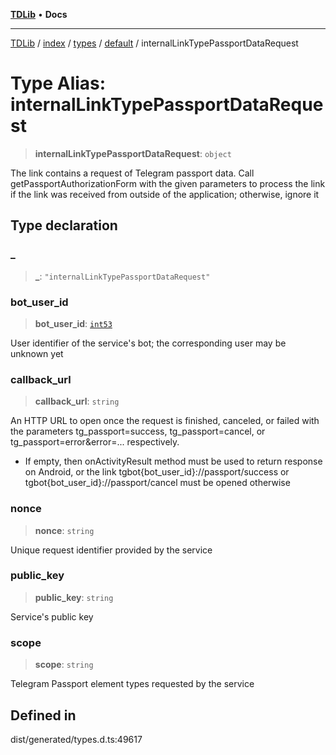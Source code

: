 [**TDLib**](../../../../../../README.md) • **Docs**

***

[TDLib](../../../../../../modules.md) / [index](../../../../../README.md) / [types](../../../README.md) / [default](../README.md) / internalLinkTypePassportDataRequest

# Type Alias: internalLinkTypePassportDataRequest

> **internalLinkTypePassportDataRequest**: `object`

The link contains a request of Telegram passport data. Call getPassportAuthorizationForm with the given parameters to process the link if the link was received from outside of the application; otherwise, ignore it

## Type declaration

### \_

> **\_**: `"internalLinkTypePassportDataRequest"`

### bot\_user\_id

> **bot\_user\_id**: [`int53`](int53.md)

User identifier of the service's bot; the corresponding user may be unknown yet

### callback\_url

> **callback\_url**: `string`

An HTTP URL to open once the request is finished, canceled, or failed with the parameters tg_passport=success, tg_passport=cancel, or tg_passport=error&error=... respectively.

- If empty, then onActivityResult method must be used to return response on Android, or the link tgbot{bot_user_id}://passport/success or tgbot{bot_user_id}://passport/cancel must be opened otherwise

### nonce

> **nonce**: `string`

Unique request identifier provided by the service

### public\_key

> **public\_key**: `string`

Service's public key

### scope

> **scope**: `string`

Telegram Passport element types requested by the service

## Defined in

dist/generated/types.d.ts:49617
